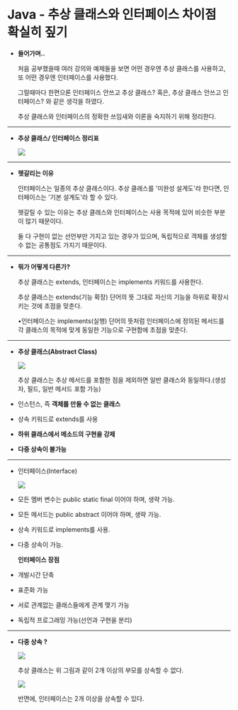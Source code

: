 # Java - 추상 클래스와 인터페이스 차이점 확실히 짚기

-   **들어가며..**
    
    처음 공부했을때 여러 강의와 예제들을 보면 어떤 경우엔 추상 클래스를 사용하고, 또 어떤 경우엔 인터페이스를 사용했다.
    
    그럴때마다 한편으론 인터페이스 안쓰고 추상 클래스? 혹은, 추상 클래스 안쓰고 인터페이스? 와 같은 생각을 하였다.
    
    추상 클래스와 인터페이스의 정확한 쓰임새와 이론을 숙지하기 위해 정리한다.
    
---

-   **추상 클래스/ 인터페이스 정리표**
    
    ![](https://img1.daumcdn.net/thumb/R1280x0/?scode=mtistory2&fname=https%3A%2F%2Fblog.kakaocdn.net%2Fdn%2F4L5Yt%2Fbtr4slS7ukh%2FDlAtAVj722ouWIzuBIc761%2Fimg.png)
    
---

-   **헷갈리는 이유**
    
    인터페이스는 일종의 추상 클래스이다. 추상 클래스를 '미완성 설계도'라 한다면, 인터페이스는 '기본 설계도'라 할 수 있다.
    
    헷갈릴 수 있는 이유는 추상 클래스와 인터페이스는 사용 목적에 있어 비슷한 부분이 많기 때문이다.
    
    둘 다 구현이 없는 선언부만 가지고 있는 경우가 있으며, 독립적으로 객체를 생성할 수 없는 공통점도 가지기 때문이다.
    
---

-   **뭐가 어떻게 다른가?**
    
    추상 클래스는 extends, 인터페이스는 implements 키워드를 사용한다.
    
    추상 클래스는 extends(기능 확장) 단어의 뜻 그대로 자신의 기능을 하위로 확장시키는 것에 초점을 맞춘다.
    
    •인터페이스는 implements(실행) 단어의 뜻처럼 인터페이스에 정의된 메서드를 각 클래스의 목적에 맞게 동일한 기능으로 구현함에 초점을 맞춘다.
    
---

-   **추상 클래스(Abstract Class)**
    
    ![](https://img1.daumcdn.net/thumb/R1280x0/?scode=mtistory2&fname=https%3A%2F%2Fblog.kakaocdn.net%2Fdn%2FGN2YM%2Fbtr4kiQxope%2FL8fa1EkKw2A5HIDv4WdYw0%2Fimg.png)
    
    추상 클래스는 추상 메서드를 포함한 점을 제외하면 일반 클래스와 동일하다.(생성자, 필드, 일반 메서드 포함 가능)
    
-   인스턴스, 즉 **객체를 만들 수 없는 클래스**
-   상속 키워드로 extends를 사용
-   **하위 클래스에서 메소드의 구현을 강제**
-   **다중 상속이 불가능**
    
---

-   인터페이스(Interface)
    
    ![](https://img1.daumcdn.net/thumb/R1280x0/?scode=mtistory2&fname=https%3A%2F%2Fblog.kakaocdn.net%2Fdn%2Fb1MSnp%2Fbtr4tqGsk9K%2FPtnhXckbcZoOTkG3KJijW0%2Fimg.png)
    
-   모든 멤버 변수는 public static final 이어야 하며, 생략 가능.
-   모든 메서드는 public abstract 이어야 하며, 생략 가능.
-   상속 키워드로 implements를 사용.
-   다중 상속이 가능.
    
    **인터페이스 장점**
    
-   개발시간 단축
-   표준화 가능
-   서로 관계없는 클래스들에게 관계 맺기 가능
-   독립적 프로그래밍 가능(선언과 구현을 분리)
    
---

-   **다중 상속 ?**
    
    ![](https://img1.daumcdn.net/thumb/R1280x0/?scode=mtistory2&fname=https%3A%2F%2Fblog.kakaocdn.net%2Fdn%2FcQZ39R%2Fbtr4pYD443c%2FjbKNQExoejcpCdm6frdla1%2Fimg.png)
    
    추상 클래스는 위 그림과 같이 2개 이상의 부모를 상속할 수 없다.
    
    ![](https://img1.daumcdn.net/thumb/R1280x0/?scode=mtistory2&fname=https%3A%2F%2Fblog.kakaocdn.net%2Fdn%2FTJUIZ%2Fbtr4gVPDD11%2Fj1xtLCB8rCAGtzHnlwkvxK%2Fimg.png)
    
    반면에, 인터페이스는 2개 이상을 상속할 수 있다.
